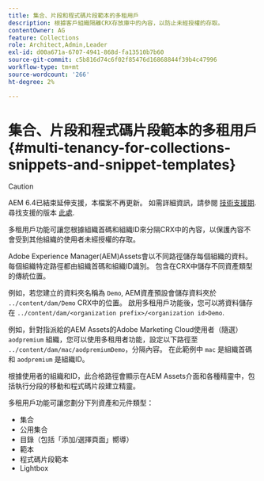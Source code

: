 ```yaml
---
title: 集合、片段和程式碼片段範本的多租用戶
description: 根據客戶組織隔離CRX存放庫中的內容，以防止未經授權的存取。
contentOwner: AG
feature: Collections
role: Architect,Admin,Leader
exl-id: d00a671a-6707-4941-868d-fa13510b7b60
source-git-commit: c5b816d74c6f02f85476d16868844f39b4c47996
workflow-type: tm+mt
source-wordcount: '266'
ht-degree: 2%

---
```


# 集合、片段和程式碼片段範本的多租用戶 {#multi-tenancy-for-collections-snippets-and-snippet-templates}

>[!CAUTION]
>
>AEM 6.4已結束延伸支援，本檔案不再更新。 如需詳細資訊，請參閱 [技術支援期](https://helpx.adobe.com//tw/support/programs/eol-matrix.html). 尋找支援的版本 [此處](https://experienceleague.adobe.com/docs/).

多租用戶功能可讓您根據組織首碼和組織ID來分隔CRX中的內容，以保護內容不會受到其他組織的使用者未經授權的存取。

Adobe Experience Manager(AEM)Assets會以不同路徑儲存每個組織的資料。 每個組織特定路徑都由組織首碼和組織ID識別。
包含在CRX中儲存不同資產類型的傳統位置。

例如，若您建立的資料夾名稱為 `Demo`, AEM資產預設會儲存資料夾於 `../content/dam/Demo` CRX中的位置。 啟用多租用戶功能後，您可以將資料儲存在 `../content/dam/<organization prefix>/<organization id>Demo`.

例如，針對指派給的AEM Assets的Adobe Marketing Cloud使用者（隨選） `aodpremium` 組織，您可以使用多租用者功能，設定以下路徑至 `../content/dam/mac/aodpremiumDemo`，分隔內容。 在此範例中 `mac` 是組織首碼和 `aodpremium` 是組織ID。

根據使用者的組織和ID，此合格路徑會顯示在AEM Assets介面和各種精靈中，包括執行分段的移動和程式碼片段建立精靈。

多租用戶功能可讓您劃分下列資產和元件類型：

* 集合
* 公用集合
* 目錄（包括「添加/選擇頁面」嚮導）
* 範本
* 程式碼片段範本
* Lightbox
